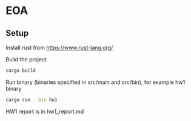 # EOA

## Setup

Install rust from https://www.rust-lang.org/

Build the project

```bash
cargo build
```

Run binary (binaries specified in src/main and src/bin), for example hw1 binary

```bash
cargo run --bin hw1
```

HW1 report is in hw1_report.md